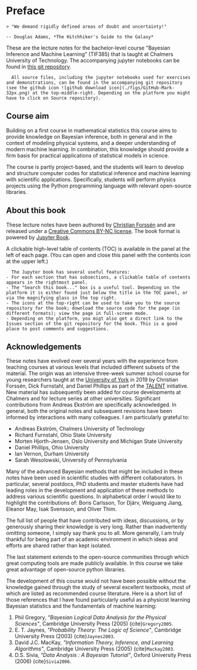 # Preface

```{epigraph}
> "We demand rigidly defined areas of doubt and uncertainty!"

-- Douglas Adams, *The Hitchhiker's Guide to the Galaxy*
```

These are the lecture notes for the bachelor-level course "Bayesian Inference and Machine Learning" (TIF385) that is taught at Chalmers University of Technology. The accompanying jupyter notebooks can be found in [this git repository](https://gitlab.com/cforssen/tif385-book).

```{admonition} Accompanying git repository
  All source files, including the jupyter notebooks used for exercises and demonstrations, can be found in the accompanying git repository (see the github icon ![github download icon](./figs/GitHub-Mark-32px.png) at the top-middle-right. Depending on the platform you might have to click on Source repository).
  ```

## Course aim
Building on a first course in mathematical statistics this course aims to provide knowledge on Bayesian inference, both in general and in the context of modeling physical systems, and a deeper understanding of modern machine learning. In combination, this knowledge should provide a firm basis for practical applications of statistical models in science.

The course is partly project-based, and the students will learn to develop and structure computer codes for statistical inference and machine learning with scientific applications. Specifically, students will perform physics projects using the Python programming language with relevant open-source libraries.

<!-- !split -->
## About this book

These lecture notes have been authored by [Christian Forssén](https://www.chalmers.se/en/persons/f2bcf/) and are released under a [Creative Commons BY-NC license](https://creativecommons.org/licenses/by-nc/4.0/). The book format is powered by [Jupyter Book](https://jupyterbook.org/).
  
A clickable high-level table of contents (TOC) is available in the panel at the left of each page. (You can open and close this panel with the contents icon at the upper left.) 

```{admonition} Jupyter book features
  The Jupyter book has several useful features:
- For each section that has subsections, a clickable table of contents appears in the rightmost panel.
- The "Search this book..." box is a useful tool. Depending on the platform it is either found just below the title in the TOC panel, or via the magnifying glass in the top right.
- The icons at the top-right can be used to take you to the source repository for the book; download the source code for the page (in different formats); view the page in full-screen mode.
- Depending on the platform, you migt also get a direct link to the Issues section of the git repository for the book. This is a good place to post comments and suggestions.
```

<!-- ======= Acknowledgements ======= -->
## Acknowledgements

These notes have evolved over several years with the experience from teaching courses at various levels that included different subsets of the material. The origin was an intensive three-week summer school course for young researchers taught at the [University of York](https://www.york.ac.uk/) in 2019 by Christian Forssén, Dick Furnstahl, and Daniel Phillips as part of the [TALENT](https://fribtheoryalliance.org/TALENT/) initiative. New material has subsequently been added for course developments at Chalmers and for lecture series at other universities. Significant contributions from Andreas Ekström are specifically acknowledged. In general, both the original notes and subsequent revisions have been informed by interactions with many colleagues. I am particularly grateful to:

* Andreas Ekström, Chalmers University of Technology
* Richard Furnstahl, Ohio State University
* Morten Hjorth-Jensen, Oslo University and Michigan State University
* Daniel Phillips, Ohio University
* Ian Vernon, Durham University
* Sarah Wesolowski, University of Pennsylvania

Many of the advanced Bayesian methods that might be included in these notes have been used in scientific studies with different collaborators. In particular, several postdocs, PhD students and master students have had leading roles in the development and application of these methods to address various scientific questions. In alphabetical order I would like to highlight the contributions of: Boris Carlsson, Tor Djärv, Weiguang Jiang, Eleanor May, Isak Svensson, and Oliver Thim.

The full list of people that have contributed with ideas, discussions, or by generously sharing their knowledge is very long. Rather than inadvertently omitting someone, I simply say thank you to all. More generally, I am truly thankful for being part of an academic environment in which ideas and efforts are shared rather than kept isolated.

The last statement extends to the open-source communities through which great computing tools are made publicly available. In this course we take great advantage of open-source python libraries.  

The development of this course would not have been possible without the knowledge gained through the study of several excellent textbooks, most of which are listed as recommended course literature. Here is a short list of those references that I have found particularly useful as a physicist learning Bayesian statistics and the fundamentals of machine learning:

1. Phil Gregory, *"Bayesian Logical Data Analysis for the Physical Sciences"*, Cambridge University Press (2005) {cite}`Gregory2005`.
2. E. T. Jaynes, *"Probability Theory: The Logic of Science"*, Cambridge University Press (2003) {cite}`Jaynes2003`.
3. David J.C. MacKay, *"Information Theory, Inference, and Learning Algorithms"*, Cambridge University Press (2005) {cite}`Mackay2003`.
4. D.S. Sivia, *"Data Analysis : A Bayesian Tutorial"*, Oxford University Press (2006) {cite}`Sivia2006`.

